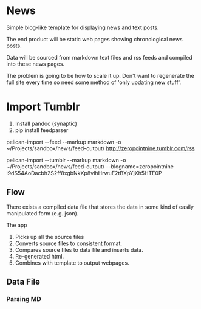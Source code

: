 # News

Simple blog-like template for displaying news and text posts.

The end product will be static web pages showing chronological news posts.

Data will be sourced from markdown text files and rss feeds and compiled into these news pages.

The problem is going to be how to scale it up. Don't want to regenerate the full site every time so need some method of 'only updating new stuff'.

# Import Tumblr

1. Install pandoc (synaptic)
2. pip install feedparser

pelican-import --feed --markup markdown -o ~/Projects/sandbox/news/feed-output/ http://zeropointnine.tumblr.com/rss

pelican-import --tumblr --markup markdown -o ~/Projects/sandbox/news/feed-output/ --blogname=zeropointnine l9dS54AoDacbh2S2ff8xgbNkXp8vIhHrwuE2tBXpYjXh5HTE0P


## Flow

There exists a compiled data file that stores the data in some kind of easily manipulated form (e.g. json).

The app 

1. Picks up all the source files
2. Converts source files to consistent format.
3. Compares source files to data file and inserts data.
4. Re-generated html.
5. Combines with template to output webpages.

## Data File

### Parsing MD



